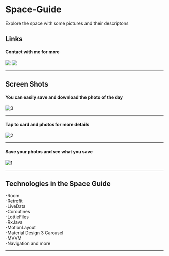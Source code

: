 # Space-Guide
Explore the space with some pictures and their descriptons


## Links
#### Contact with me for more
<a href="https://play.google.com/store/apps/details?id=com.release.spaceguide"> <img src="https://img.shields.io/badge/Google_Play-414141?style=for-the-badge&logo=google-play&logoColor=white"/></a>
<a href="https://www.linkedin.com/feed/update/urn:li:activity:7096810078116167681/"> <img src="https://img.shields.io/badge/LinkedIn-0077B5?style=for-the-badge&logo=linkedin&logoColor=white"/></a>

<hr/>

## Screen Shots 


#### You can easily save and download the photo of the day 
![3](https://github.com/Pax-code/Space-Guide/assets/58390807/0853441e-0d0b-48de-a1fe-7b9b499f8067)
<hr/>


#### Tap to card and photos for more details
![2](https://github.com/Pax-code/Space-Guide/assets/58390807/b72c378f-c1e2-42e1-9639-43dae60d5c71)
<hr/>

#### Save your photos and see what you save
![1](https://github.com/Pax-code/Space-Guide/assets/58390807/de88fc01-cd32-4cf4-82cf-bcd77f88f723)
<hr/>


## Technologies in the Space Guide
-Room <br/>
-Retrofit <br/>
-LiveData <br/>
-Coroutines <br/>
-LottieFiles <br/>
-RxJava <br/>
-MotionLayout <br/>
-Material Design 3 Carousel <br/>
-MVVM <br/>
-Navigation and more <br/>
<hr/>




